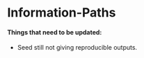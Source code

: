 # Information-Paths

#### Things that need to be updated:

* Seed still not giving reproducible outputs.
